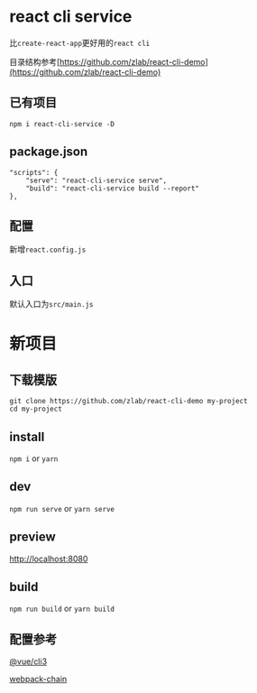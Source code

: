 # react cli service

比`create-react-app`更好用的`react cli`

目录结构参考[https://github.com/zlab/react-cli-demo](https://github.com/zlab/react-cli-demo)

## 已有项目
```
npm i react-cli-service -D
``` 

## package.json
```
"scripts": {
    "serve": "react-cli-service serve",
    "build": "react-cli-service build --report"
},
```

## 配置
新增`react.config.js`

## 入口
默认入口为`src/main.js`

# 新项目
## 下载模版
```
git clone https://github.com/zlab/react-cli-demo my-project
cd my-project
```

## install
`npm i` or `yarn`

## dev
`npm run serve` or `yarn serve`

## preview
[http://localhost:8080](http://localhost:8080)

## build
`npm run build` or `yarn build`

## 配置参考
[@vue/cli3](https://cli.vuejs.org/zh/config/)

[webpack-chain](https://github.com/neutrinojs/webpack-chain)
